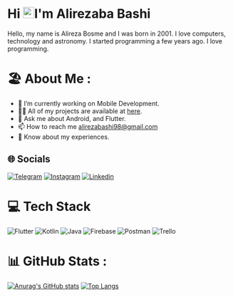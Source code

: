 # Hi <img src="https://media.giphy.com/media/hvRJCLFzcasrR4ia7z/giphy.gif" width="25px">I'm Alirezaba Bashi

Hello, my name is Alireza Bosme and I was born in 2001. I love computers, technology and astronomy. I started programming a few years ago. I love programming.

# 🏖️ About Me :
* 🚀  I’m currently working on Mobile Development.
* 👨‍💻  All of my projects are available at [here](https://github.com/alirezabashi98?tab=repositories).
* 💬  Ask me about Android, and Flutter.
* 📫  How to reach me alirezabashi98@gmail.com
* 📄  Know about my experiences.

## 🌐 Socials
[![Telegram](https://img.shields.io/badge/-Telegram-0077f5?style=for-the-badge&logo=Telegram&logoColor=white)](https://t.me/alirezabashi98)
[![Instagram](https://img.shields.io/badge/-instagram-ff1111?style=for-the-badge&logo=instagram&logoColor=white)](https://instagram.com/alirezabashi98)
[![Linkedin](https://img.shields.io/badge/-linkedin-0077B5?style=for-the-badge&logo=linkedin)](https://www.linkedin.com/in/alireza-bashi-450589190/)

# 💻 Tech Stack
![Flutter](https://img.shields.io/badge/Flutter-%2302569B.svg?style=for-the-badge&logo=Flutter&logoColor=white) 
![Kotlin](https://img.shields.io/badge/kotlin-%230095D5.svg?style=for-the-badge&logo=kotlin&logoColor=white)
![Java](https://img.shields.io/badge/java-%23ED8B00.svg?style=for-the-badge&logo=java&logoColor=white)
![Firebase](https://img.shields.io/badge/firebase-%23039BE5.svg?style=for-the-badge&logo=firebase)
![Postman](https://img.shields.io/badge/Postman-FF6C37?style=for-the-badge&logo=postman&logoColor=white)
![Trello](https://img.shields.io/badge/Trello-%23026AA7.svg?style=for-the-badge&logo=Trello&logoColor=white)

# 📊 GitHub Stats :

[![Anurag's GitHub stats](https://github-readme-stats.vercel.app/api?username=alirezabashi98&show_icons=true)](https://github.com/anuraghazra/github-readme-stats)
[![Top Langs](https://github-readme-stats.vercel.app/api/top-langs/?username=alirezabashi98&show_icons=true&exclude_repo=github-readme-stats,anuraghazra.github.io)](https://github.com/anuraghazra/github-readme-stats)
